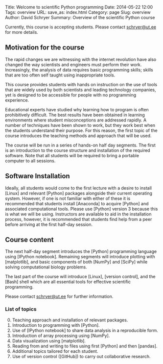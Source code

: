 Title: Welcome to scientific Python programming
Date: 2014-05-22 12:00
Tags: overview
URL: 
save_as: index.html
Category: page
Slug: overview
Author: David Schryer
Summary: Overview of the scientific Python course

Currently, this course is accepting students. Please contact
<schryer@ut.ee> for more details.

## Motivation for the course

The rapid changes we are witnessing with the internet revolution have
also changed the way scientists and engineers must perform their work.
Increasingly, the analysis of data requires basic programming skills;
skills that are too often self taught using inappropriate tools.

This course provides students with hands on instruction on the use of
tools that are widely used by both scientists and leading technology
companies, yet is designed to be accessible for people with no
programming experience.

Educational experts have studied why learning how to program is often
prohibitively difficult. The best results have been obtained in
learning environments where student misconceptions are addressed
rapidly.  A number of techniques have been shown to work, but they
work best when the students understand their purpose. For this reason,
the first topic of the course introduces the teaching methods and
approach that will be used.

The course will be run in a series of hands-on half day segments.  The
first is an introduction to the course structure and installation of
the required software. Note that all students will be required to
bring a portable computer to all sessions.

## Software Installation

Ideally, all students would come to the first lecture with a desire to
install [Linux] and relevant [Python] packages alongside their current
operating system.  However, if one is not familiar with either of these
it is recommended that students install [Anaconda] to acquire [Python]
and associated computational tools. Please use [Python] version 3 because
this is what we will be using. Instructors are available to aid in the
installation process, however, it is recommended that students find help
from a peer before arriving at the first half-day session.

## Course content

The next half-day segment introduces the [Python] programming language
using [IPython notebook]. Remaining segments will introduce plotting
with [matplotlib], and basic components of both [NumPy] and [SciPy]
while solving computational biology problems.

The last part of the course will introduce [Linux], [version control],
and the [Bash] shell which are all essential tools for effective
scientific programming.

Please contact <schryer@ut.ee> for further information.

### List of topics

0. Teaching approach and installation of relevant packages.
1. Introduction to programming with [Python].
2. Use of [IPython notebook] to share data analysis in a reproducible form.
3. Introduction of array processing using [NumPy].
4. Data visualization using [matplotlib].
5. Reading from and writing to files using first [Python] and then [pandas].
5. Additional topics tailored for each student.
6. Use of version control ([GitHub]) to carry out collaborative research.


